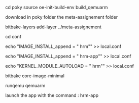 cd poky
source oe-init-build-env build_qemuarm

download in poky folder the meta-assignement folder

bitbake-layers add-layer ../meta-assignement

cd conf

echo "IMAGE_INSTALL_append = " hrm"" >> local.conf

echo "IMAGE_INSTALL_append = " hrm-app"" >> local.conf

echo "KERNEL_MODULE_AUTOLOAD  = " hrm"" >> local.conf

bitbake core-image-minimal

runqemu qemuarm

launch the app with the command : hrm-app
